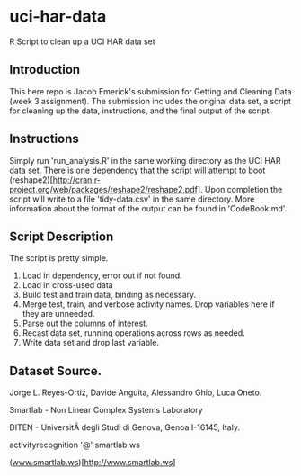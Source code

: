 uci-har-data
============

R Script to clean up a UCI HAR data set

## Introduction

This here repo is Jacob Emerick's submission for Getting and Cleaning Data (week 3 assignment). The submission includes the original data set, a script for cleaning up the data, instructions, and the final output of the script.

## Instructions

Simply run 'run_analysis.R' in the same working directory as the UCI HAR data set. There is one dependency that the script will attempt to boot (reshape2)[http://cran.r-project.org/web/packages/reshape2/reshape2.pdf]. Upon completion the script will write to a file 'tidy-data.csv' in the same directory. More information about the format of the output can be found in 'CodeBook.md'.

## Script Description

The script is pretty simple.

1. Load in dependency, error out if not found.
2. Load in cross-used data
3. Build test and train data, binding as necessary.
4. Merge test, train, and verbose activity names. Drop variables here if they are unneeded.
5. Parse out the columns of interest.
6. Recast data set, running operations across rows as needed.
7. Write data set and drop last variable.

## Dataset Source.

Jorge L. Reyes-Ortiz, Davide Anguita, Alessandro Ghio, Luca Oneto.

Smartlab - Non Linear Complex Systems Laboratory

DITEN - UniversitÃ  degli Studi di Genova, Genoa I-16145, Italy.

activityrecognition '@' smartlab.ws

(www.smartlab.ws)[http://www.smartlab.ws]

